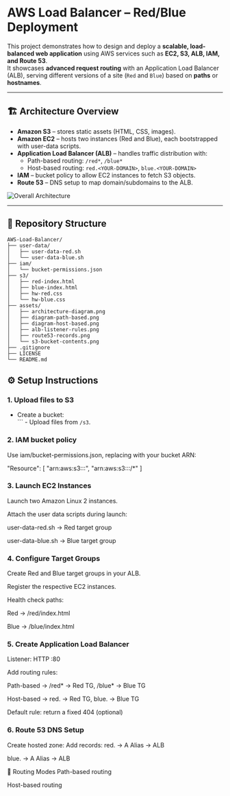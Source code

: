 # AWS Load Balancer – Red/Blue Deployment

This project demonstrates how to design and deploy a **scalable, load-balanced web application** using AWS services such as **EC2, S3, ALB, IAM, and Route 53**.  
It showcases **advanced request routing** with an Application Load Balancer (ALB), serving different versions of a site (`Red` and `Blue`) based on **paths** or **hostnames**.

---

## 🏗️ Architecture Overview

- **Amazon S3** – stores static assets (HTML, CSS, images).
- **Amazon EC2** – hosts two instances (Red and Blue), each bootstrapped with user-data scripts.
- **Application Load Balancer (ALB)** – handles traffic distribution with:
  - Path-based routing: `/red*`, `/blue*`
  - Host-based routing: `red.<YOUR-DOMAIN>`, `blue.<YOUR-DOMAIN>`
- **IAM** – bucket policy to allow EC2 instances to fetch S3 objects.
- **Route 53** – DNS setup to map domain/subdomains to the ALB.

![Overall Architecture](assets/architecture-diagram.png)

---

## 📂 Repository Structure

```text
AWS-Load-Balancer/
├── user-data/
│   ├── user-data-red.sh
│   └── user-data-blue.sh
├── iam/
│   └── bucket-permissions.json
├── s3/
│   ├── red-index.html
│   ├── blue-index.html
│   ├── hw-red.css
│   └── hw-blue.css
├── assets/
│   ├── architecture-diagram.png
│   ├── diagram-path-based.png
│   ├── diagram-host-based.png
│   ├── alb-listener-rules.png
│   ├── route53-records.png
│   └── s3-bucket-contents.png
├── .gitignore
├── LICENSE
└── README.md
```

## ⚙️ Setup Instructions

### 1. Upload files to S3
- Create a bucket:  
<YOUR-BUCKET-NAME> ``` - Upload files from `/s3`.

### 2. IAM bucket policy
Use iam/bucket-permissions.json, replacing with your bucket ARN:

"Resource": [
  "arn:aws:s3:::<YOUR-BUCKET-NAME>",
  "arn:aws:s3:::<YOUR-BUCKET-NAME>/*"
]

### 3. Launch EC2 Instances
Launch two Amazon Linux 2 instances.

Attach the user data scripts during launch:

user-data-red.sh → Red target group

user-data-blue.sh → Blue target group

### 4. Configure Target Groups
Create Red and Blue target groups in your ALB.

Register the respective EC2 instances.

Health check paths:

Red → /red/index.html

Blue → /blue/index.html

### 5. Create Application Load Balancer
Listener: HTTP :80

Add routing rules:

Path-based → /red* → Red TG, /blue* → Blue TG

Host-based → red.<YOUR-DOMAIN> → Red TG, blue.<YOUR-DOMAIN> → Blue TG

Default rule: return a fixed 404 (optional)

### 6. Route 53 DNS Setup
Create hosted zone:
<YOUR-DOMAIN>
Add records:
red.<YOUR-DOMAIN> → A Alias → ALB

blue.<YOUR-DOMAIN> → A Alias → ALB

🔀 Routing Modes
Path-based routing

Host-based routing
